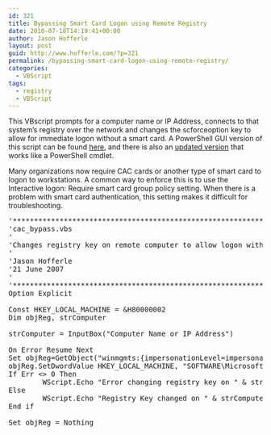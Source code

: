```yaml
---
id: 321
title: Bypassing Smart Card Logon using Remote Registry
date: 2010-07-18T14:19:41+00:00
author: Jason Hofferle
layout: post
guid: http://www.hofferle.com/?p=321
permalink: /bypassing-smart-card-logon-using-remote-registry/
categories:
  - VBScript
tags:
  - registry
  - VBScript
---
```

This VBscript prompts for a computer name or IP Address, connects to that system’s registry over the network and changes the scforceoption key to allow for immediate logon without a smart card. A PowerShell GUI version of this script can be found <a href="http://www.hofferle.com/?p=347" target="_blank">here</a>, and there is also an <a href="http://www.hofferle.com/?p=875" title="Toggle Smart Card Logon Requirement with Set-ScForceOption" target="_blank">updated version</a> that works like a PowerShell cmdlet.

Many organizations now require CAC cards or another type of smart card to logon to workstations. A common way to enforce this is to use the Interactive logon: Require smart card group policy setting. When there is a problem with smart card authentication, this setting makes it difficult for troubleshooting.

<pre class="lang:vbs decode:true">&#039;******************************************************************************
&#039;cac_bypass.vbs
&#039;
&#039;Changes registry key on remote computer to allow logon without CAC card
&#039;
&#039;Jason Hofferle
&#039;21 June 2007
&#039;
&#039;******************************************************************************
Option Explicit

Const HKEY_LOCAL_MACHINE = &H80000002
Dim objReg, strComputer

strComputer = InputBox("Computer Name or IP Address")

On Error Resume Next
Set objReg=GetObject("winmgmts:{impersonationLevel=impersonate}!\\" & strComputer & "\root\default:StdRegProv")
objReg.SetDwordValue HKEY_LOCAL_MACHINE, "SOFTWARE\Microsoft\Windows\CurrentVersion\policies\system", "scforceoption", 0
If Err &lt;&gt; 0 Then
        WScript.Echo "Error changing registry key on " & strComputer
Else
        WScript.Echo "Registry Key changed on " & strComputer
End if

Set objReg = Nothing
</pre>